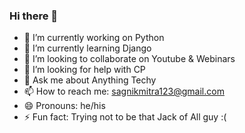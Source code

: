 ### Hi there 👋

<!--
**sagnikmitra/sagnikmitra** is a ✨ _special_ ✨ repository because its `README.md` (this file) appears on your GitHub profile.

Here are some ideas to get you started:
-->
- 🔭 I’m currently working on Python
- 🌱 I’m currently learning Django
- 👯 I’m looking to collaborate on Youtube & Webinars
- 🤔 I’m looking for help with CP
- 💬 Ask me about Anything Techy
- 📫 How to reach me: sagnikmitra123@gmail.com
- 😄 Pronouns: he/his
- ⚡ Fun fact: Trying not to be that Jack of All guy :(


